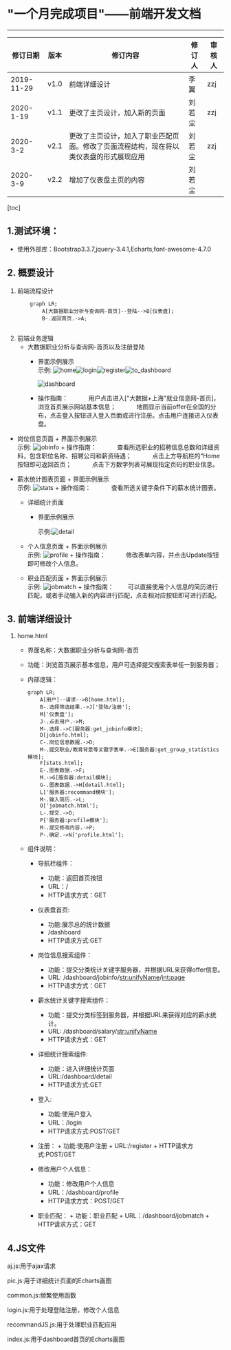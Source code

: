 # "一个月完成项目"——前端开发文档

---

| 修订日期   | 版本 | 修订内容                                                     | 修订人 | 审核人 |
| ---------- | ---- | ------------------------------------------------------------ | ------ | ------ |
| 2019-11-29 | v1.0 | 前端详细设计                                                 | 李翼   | zzj    |
| 2020-1-19  | v1.1 | 更改了主页设计，加入新的页面                                 | 刘若尘 | zzj    |
| 2020-3-2   | v2.1 | 更改了主页设计，加入了职业匹配页面。修改了页面流程结构，现在将以类仪表盘的形式展现应用 | 刘若尘 | zzj    |
| 2020-3-9   | v2.2 | 增加了仪表盘主页的内容                                       | 刘若尘 |        |

[toc]



##  1.测试环境：

   

   + 使用外部库：Bootstrap3.3.7,jquery-3.4.1,Echarts,font-awesome-4.7.0
            

## 2. 概要设计

1. 前端流程设计  
    ```mermaid
        graph LR;
            A[大数据职业分析与查询网-首页]--登陆-->B[仪表盘];
            B-.返回首页.->A;
           
    ```
2. 前端业务逻辑
    + 大数据职业分析与查询网-首页以及注册登陆
        + 界面示例展示  
            示例: ![home](D:\T\V2.1\前端文档\home.png)![login](D:\T\V2.1\前端文档\login.png)![register](D:\T\V2.1\前端文档\register.png)![to_dashboard](D:\T\V2.1\前端文档\to_dashboard.png)
            
            ![dashboard](D:\T\V2.2\前端文档\dashboard.png)
            
        + 操作指南：
            &ensp; &ensp; &ensp; &ensp; 用户点击进入["大数据+上海"就业信息网-首页]，浏览首页展示网站基本信息；
            &ensp; &ensp; &ensp; &ensp; 地图显示当前offer在全国的分布，点击登入按钮进入登入页面或进行注册。点击用户连接进入仪表盘。
        
+ 岗位信息页面
        + 界面示例展示  
            示例: ![jobinfo](D:\大三上\曙光\V1.1\前端文档\jobinfo.png)
            + 操作指南：
            &ensp; &ensp; &ensp; &ensp; 查看所选职业的招聘信息总数和详细资料，包含职位名称、招聘公司和薪资待遇；
            &ensp; &ensp; &ensp; &ensp; 点击上方导航栏的“Home按钮即可返回首页；
            &ensp; &ensp; &ensp; &ensp; 点击下方数字列表可展现指定页码的职业信息。
    
+ 薪水统计图表页面
        +  界面示例展示  
            示例: ![stats](D:\T\V2.1\前端文档\stats.png)
            + 操作指南：
            &ensp; &ensp; &ensp; &ensp; 查看所选关键字条件下的薪水统计图表。
    
    + 详细统计页面
    
        + 界面示例展示
    
          示例:![detail](D:\大三上\曙光\V1.1\前端文档\detail.png)
          
          
    
    + 个人信息页面
            + 界面示例展示  
                示例: ![profile](D:\T\V2.1\前端文档\profile.png)
                + 操作指南：
                &ensp; &ensp; &ensp; &ensp; 修改表单内容，并点击Update按钮即可修改个人信息。
        
    + 职业匹配页面
            +  界面示例展示  
                示例: ![jobmatch](D:\T\V2.1\前端文档\jobmatch.png)
                + 操作指南：
                &ensp; &ensp; &ensp;可以直接使用个人信息的简历进行匹配，或者手动输入新的内容进行匹配，点击相对应按钮即可进行匹配。

## 3. 前端详细设计

1. home.html
    + 界面名称：大数据职业分析与查询网-首页
    
    + 功能：浏览首页展示基本信息，用户可选择提交搜索表单任一到服务器；
    
    + 内部逻辑：
        ```mermaid
        graph LR;
            A[用户]--请求-->B[home.html];
            B-.选择筛选结果.->J['登陆/注册'];
            M['仪表盘'];
            J-.点击用户.->M;
            M-.选择.->C[服务器:get_jobinfo模块];
            D[jobinfo.html];
            C-.岗位信息数据.->D;
            M-.提交职业/教育背景等关键字表单.->E[服务器:get_group_statistics模块];
            F[stats.html];
            E-.图表数据.->F;
            M.->G[服务器:detail模块];
            G-.图表数据.->H[detail.html];
        	L['服务器:recommand模块'];
        	M-.输入简历.->L;
        	O['jobmatch.html'];
        	L-.提交.->O;
        	P['服务器:profile模块'];
        	M-.提交修改内容.->P;
        	P-.确定.->N['profile.html'];
        ```
        
    + 组件说明：
    
      	+ 导航栏组件：
    
          + 功能：返回首页按钮
          + URL：/
          + HTTP请求方式：GET
       + 仪表盘首页:
         + 功能:展示总的统计数据
         + /dashboard
         + HTTP请求方式:GET
        + 岗位信息搜索组件：
            + 功能：提交分类统计关键字服务器，并根据URL来获得offer信息。
            + URL: /dashboard/jobinfo/<str:unifyName>/<int:page>
            + HTTP请求方式：GET
        + 薪水统计关键字搜索组件：
            + 功能：提交分类标签到服务器，并根据URL来获得对应的薪水统计。
            + URL: /dashboard/salary/<str:unifyName>
            + HTTP请求方式：GET
       + 详细统计搜索组件:
            + 功能：进入详细统计页面
            + URL:/dashboard/detail
            + HTTP请求方式:GET
       + 登入:
            + 功能:使用户登入
            + URL：/login
            + HTTP请求方式:POST/GET
       + 注册：
            	+ 功能:使用户注册
               	+ URL:/register
               	+ HTTP请求方式:POST/GET
       + 修改用户个人信息：
            + 功能：修改用户个人信息
            + URL：/dashboard/profile
            + HTTP请求方式：POST/GET
       + 职业匹配：
            	+ 功能：职业匹配
               	+ URL：/dashboard/jobmatch
               	+ HTTP请求方式：GET



## 4.JS文件

aj.js:用于ajax请求

pic.js:用于详细统计页面的Echarts画图

common.js:频繁使用函数

login.js:用于处理登陆注册，修改个人信息

recommandJS.js:用于处理职业匹配应用

index.js:用于dashboard首页的Echarts画图

​	